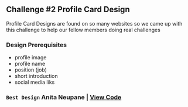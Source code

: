 ## Challenge #2 Profile Card Design
Profile Card Designs are found on so many websites so we came up with this challenge to help our fellow members doing real challenges

### Design Prerequisites
* profile image
* profile name
* position (job)
* short introduction
* social media liks

### `Best Design` Anita Neupane | [View Code](Challenge%20%232_profile%20Card/Anita%20Neupane)
